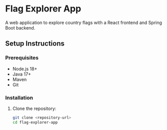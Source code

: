 # Flag Explorer App

A web application to explore country flags with a React frontend and Spring Boot backend.

## Setup Instructions

### Prerequisites
- Node.js 18+
- Java 17+
- Maven
- Git

### Installation
1. Clone the repository:
   ```bash
   git clone <repository-url>
   cd flag-explorer-app
